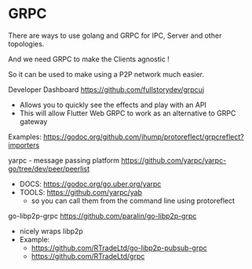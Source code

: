 # GRPC

There are ways to use golang and GRPC for IPC, Server and other topologies.

And we need GRPC to make the Clients agnostic !

So it can be used to make using a P2P network much easier.

Developer Dashboard
https://github.com/fullstorydev/grpcui
- Allows you to quickly see the effects and play with an API
- This will allow Flutter Web GRPC to work as an alternative to GRPC gateway

Examples: https://godoc.org/github.com/jhump/protoreflect/grpcreflect?importers

yarpc - message passing platform
https://github.com/yarpc/yarpc-go/tree/dev/peer/peerlist
- DOCS: https://godoc.org/go.uber.org/yarpc
- TOOLS: https://github.com/yarpc/yab
	- so you can call them from the command line using protoreflect

go-libp2p-grpc
https://github.com/paralin/go-libp2p-grpc
- nicely wraps libp2p
- Example:
	- https://github.com/RTradeLtd/go-libp2p-pubsub-grpc
	- https://github.com/RTradeLtd/grpc
